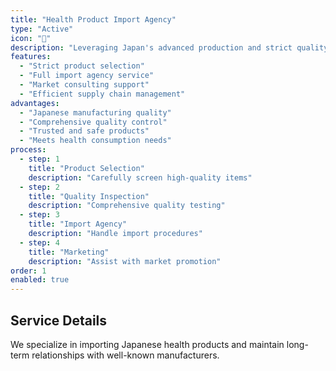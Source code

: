```yaml
---
title: "Health Product Import Agency"
type: "Active"
icon: "🏥"
description: "Leveraging Japan's advanced production and strict quality standards to introduce safe and reliable health products to China."
features:
  - "Strict product selection"
  - "Full import agency service"
  - "Market consulting support"
  - "Efficient supply chain management"
advantages:
  - "Japanese manufacturing quality"
  - "Comprehensive quality control"
  - "Trusted and safe products"
  - "Meets health consumption needs"
process:
  - step: 1
    title: "Product Selection"
    description: "Carefully screen high-quality items"
  - step: 2
    title: "Quality Inspection"
    description: "Comprehensive quality testing"
  - step: 3
    title: "Import Agency"
    description: "Handle import procedures"
  - step: 4
    title: "Marketing"
    description: "Assist with market promotion"
order: 1
enabled: true
---
```


## Service Details

We specialize in importing Japanese health products and maintain long-term relationships with well-known manufacturers.
